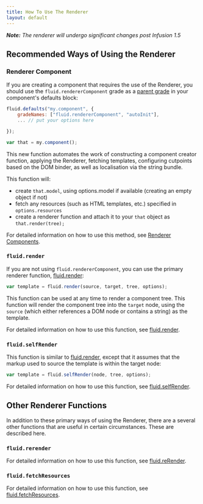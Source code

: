 ```yaml
---
title: How To Use The Renderer
layout: default
---
```


_**Note:** The renderer will undergo significant changes post Infusion 1.5_

## Recommended Ways of Using the Renderer ##

### Renderer Component ###

If you are creating a component that requires the use of the Renderer, you should use the `fluid.rendererComponent` grade as a [parent grade](ComponentGrades.md) in your component's defaults block:

```javascript
fluid.defaults("my.component", {
    gradeNames: ["fluid.rendererComponent", "autoInit"],
    ... // put your options here

});

var that = my.component();
```

This new function automates the work of constructing a component creator function, applying the Renderer, fetching templates, configuring cutpoints based on the DOM binder, as well as localisation via the string bundle.

This function will:

* create `that.model`, using options.model if available (creating an empty object if not)
* fetch any resources (such as HTML templates, etc.) specified in `options.resources`
* create a renderer function and attach it to your `that` object as `that.render(tree);`

For detailed information on how to use this method, see [Renderer Components](RendererComponents.md).


### `fluid.render` ###

If you are not using `fluid.rendererComponent`, you can use the primary renderer function, [fluid.render](https://github.com/fluid-project/infusion/blob/infusion-1.5/src/framework/renderer/js/fluidRenderer.js#L1551-L1570):

```javascript
var template = fluid.render(source, target, tree, options);
```

This function can be used at any time to render a component tree. This function will render the component tree into the `target` node, using the `source` (which either references a DOM node or contains a string) as the template.

For detailed information on how to use this function, see [fluid.render](https://github.com/fluid-project/infusion/blob/infusion-1.5/src/framework/renderer/js/fluidRenderer.js#L1551-L1570).

### `fluid.selfRender` ###

This function is similar to [fluid.render](https://github.com/fluid-project/infusion/blob/infusion-1.5/src/framework/renderer/js/fluidRenderer.js#L1551-L1570), except that it assumes that the markup used to source the template is within the target node:

```javascript
var template = fluid.selfRender(node, tree, options);
```

For detailed information on how to use this function, see [fluid.selfRender](https://github.com/fluid-project/infusion/blob/infusion-1.5/src/framework/renderer/js/fluidRenderer.js#L1572-L1588).

## Other Renderer Functions ##

In addition to these primary ways of using the Renderer, there are a several other functions that are useful in certain circumstances. These are described here.

### `fluid.rerender` ###

For detailed information on how to use this function, see [fluid.reRender](https://github.com/fluid-project/infusion/blob/infusion-1.5/src/framework/renderer/js/fluidRenderer.js#L1480-L1527).

### `fluid.fetchResources` ###

For detailed information on how to use this function, see [fluid.fetchResources](https://github.com/fluid-project/infusion/blob/infusion-1.5/src/framework/core/js/FluidRequests.js#L24-L50).
